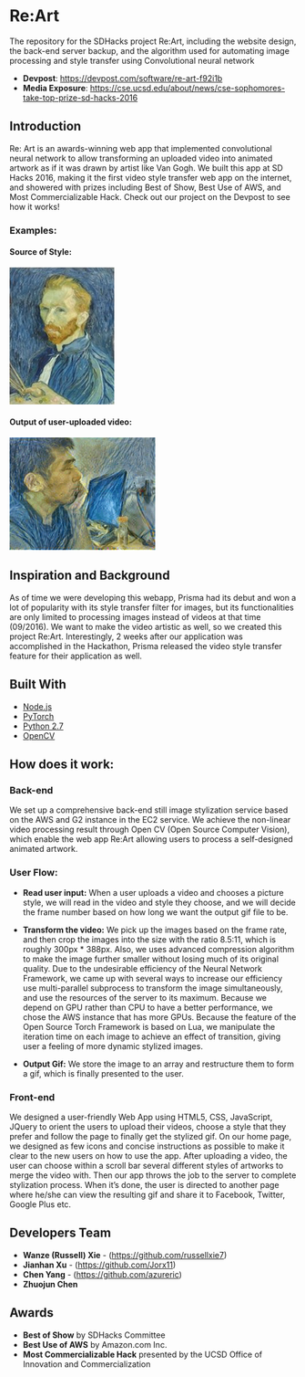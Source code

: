 # Re:Art
The repository for the SDHacks project Re:Art, including the website design, the back-end server backup, and the algorithm used for automating image processing and style transfer using Convolutional neural network

* **Devpost**: https://devpost.com/software/re-art-f92i1b
* **Media Exposure**: https://cse.ucsd.edu/about/news/cse-sophomores-take-top-prize-sd-hacks-2016

## Introduction
Re: Art is an awards-winning web app that implemented convolutional neural network to allow transforming an uploaded video into animated artwork as if it was drawn by artist like Van Gogh. We built this app at SD Hacks 2016, making it the first video style transfer web app on the internet, and showered with prizes including Best of Show, Best Use of AWS, and Most Commercializable Hack. Check out our project on the Devpost to see how it works!

### Examples:
#### Source of Style:
![alt text](https://github.com/RussellXie7/ReArt/blob/master/Desktop/vango.jpg?raw=true)

#### Output of user-uploaded video:
![alt text](https://github.com/RussellXie7/ReArt/blob/master/Desktop/output2.gif?raw=true)

## Inspiration and Background
As of time we were developing this webapp, Prisma had its debut and won a lot of popularity with its style transfer filter for images, but its functionalities are only limited to processing images instead of videos at that time (09/2016). We want to make the video artistic as well, so we created this project Re:Art. Interestingly, 2 weeks after our application was accomplished in the Hackathon, Prisma released the video style transfer feature for their application as well.

## Built With

* [Node.js](https://nodejs.org/en/)
* [PyTorch](https://pytorch.org/)
* [Python 2.7](https://www.python.org/)
* [OpenCV](https://opencv.org/)


## How does it work:

### Back-end

We set up a comprehensive back-end still image stylization service based on the AWS and G2 instance in the EC2 service. We achieve the non-linear video processing result through Open CV (Open Source Computer Vision), which enable the web app Re:Art allowing users to process a self-designed animated artwork.

### User Flow:

* **Read user input:** When a user uploads a video and chooses a picture style, we will read in the video and style they choose, and we will decide the frame number based on how long we want the output gif file to be.

* **Transform the video:** We pick up the images based on the frame rate, and then crop the images into the size with the ratio 8.5:11, which is roughly 300px * 388px. Also, we uses advanced compression algorithm to make the image further smaller without losing much of its original quality. Due to the undesirable efficiency of the Neural Network Framework, we came up with several ways to increase our efficiency use multi-parallel subprocess to transform the image simultaneously, and use the resources of the server to its maximum. Because we depend on GPU rather than CPU to have a better performance, we chose the AWS instance that has more GPUs. Because the feature of the Open Source Torch Framework is based on Lua, we manipulate the iteration time on each image to achieve an effect of transition, giving user a feeling of more dynamic stylized images.

* **Output Gif:** We store the image to an array and restructure them to form a gif, which is finally presented to the user.

### Front-end

We designed a user-friendly Web App using HTML5, CSS, JavaScript, JQuery to orient the users to upload their videos, choose a style that they prefer and follow the page to finally get the stylized gif. On our home page, we designed as few icons and concise instructions as possible to make it clear to the new users on how to use the app. After uploading a video, the user can choose within a scroll bar several different styles of artworks to merge the video with. Then our app throws the job to the server to complete stylization process. When it’s done, the user is directed to another page where he/she can view the resulting gif and share it to Facebook, Twitter, Google Plus etc.

## Developers Team

* **Wanze (Russell) Xie** - (https://github.com/russellxie7)
* **Jianhan Xu** - (https://github.com/Jorx11)
* **Chen Yang** - (https://github.com/azureric)
* **Zhuojun Chen**

## Awards
* **Best of Show** by SDHacks Committee
* **Best Use of AWS** by Amazon.com Inc.
* **Most Commercializable Hack** presented by the UCSD Office of Innovation and Commercialization

